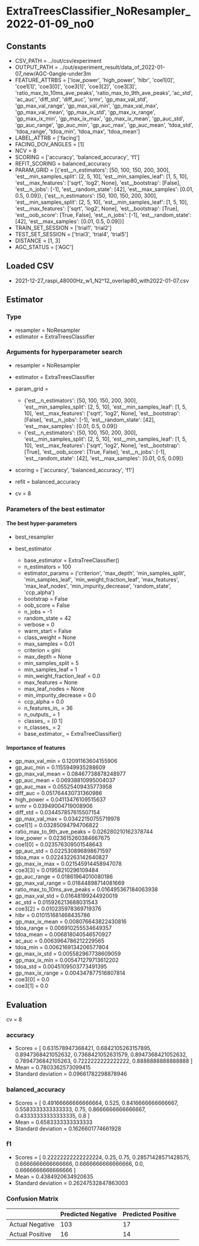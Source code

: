 # ExtraTreesClassifier_NoResampler_2022-01-09_no0
## Constants
- CSV_PATH = ../out/csv/experiment
- OUTPUT_PATH = ../out/experiment_result/data_of_2022-01-07_new/AGC-0angle-under3m
- FEATURE_ATTRBS = ['low_power', 'high_power', 'hlbr', 'coe1[0]', 'coe1[1]', 'coe3[0]', 'coe3[1]', 'coe3[2]', 'coe3[3]', 'ratio_max_to_10ms_ave_peaks', 'ratio_max_to_9th_ave_peaks', 'ac_std', 'ac_auc', 'diff_std', 'diff_auc', 'srmr', 'gp_max_val_std', 'gp_max_val_range', 'gp_max_val_min', 'gp_max_val_max', 'gp_max_val_mean', 'gp_max_ix_std', 'gp_max_ix_range', 'gp_max_ix_min', 'gp_max_ix_max', 'gp_max_ix_mean', 'gp_auc_std', 'gp_auc_range', 'gp_auc_min', 'gp_auc_max', 'gp_auc_mean', 'tdoa_std', 'tdoa_range', 'tdoa_min', 'tdoa_max', 'tdoa_mean']
- LABEL_ATTRB = ['facing']
- FACING_DOV_ANGLES = [1]
- NCV = 8
- SCORING = ['accuracy', 'balanced_accuracy', 'f1']
- REFIT_SCORING = balanced_accuracy
- PARAM_GRID = [{'est__n_estimators': [50, 100, 150, 200, 300], 'est__min_samples_split': [2, 5, 10], 'est__min_samples_leaf': [1, 5, 10], 'est__max_features': ['sqrt', 'log2', None], 'est__bootstrap': [False], 'est__n_jobs': [-1], 'est__random_state': [42], 'est__max_samples': [0.01, 0.5, 0.09]}, {'est__n_estimators': [50, 100, 150, 200, 300], 'est__min_samples_split': [2, 5, 10], 'est__min_samples_leaf': [1, 5, 10], 'est__max_features': ['sqrt', 'log2', None], 'est__bootstrap': [True], 'est__oob_score': [True, False], 'est__n_jobs': [-1], 'est__random_state': [42], 'est__max_samples': [0.01, 0.5, 0.09]}]
- TRAIN_SET_SESSION = ['trial1', 'trial2']
- TEST_SET_SESSION = ['trial3', 'trial4', 'trial5']
- DISTANCE = [1, 3]
- AGC_STATUS = ['AGC']

## Loaded CSV
- 2021-12-27_raspi_48000Hz_w1_N2^12_overlap80_with2022-01-07.csv

## Estimator
### Type
- resampler = NoResampler
- estimator = ExtraTreesClassifier

### Arguments for hyperparameter search
- resampler = NoResampler
- estimator = ExtraTreesClassifier
- param_grid = 
	- {'est__n_estimators': [50, 100, 150, 200, 300], 'est__min_samples_split': [2, 5, 10], 'est__min_samples_leaf': [1, 5, 10], 'est__max_features': ['sqrt', 'log2', None], 'est__bootstrap': [False], 'est__n_jobs': [-1], 'est__random_state': [42], 'est__max_samples': [0.01, 0.5, 0.09]}
	- {'est__n_estimators': [50, 100, 150, 200, 300], 'est__min_samples_split': [2, 5, 10], 'est__min_samples_leaf': [1, 5, 10], 'est__max_features': ['sqrt', 'log2', None], 'est__bootstrap': [True], 'est__oob_score': [True, False], 'est__n_jobs': [-1], 'est__random_state': [42], 'est__max_samples': [0.01, 0.5, 0.09]}

- scoring = ['accuracy', 'balanced_accuracy', 'f1']
- refit = balanced_accuracy
- cv = 8

### Parameters of the best estimator
#### The best hyper-parameters
- best_resampler

- best_estimator
	- base_estimator = ExtraTreeClassifier()
	- n_estimators = 100
	- estimator_params = ('criterion', 'max_depth', 'min_samples_split', 'min_samples_leaf', 'min_weight_fraction_leaf', 'max_features', 'max_leaf_nodes', 'min_impurity_decrease', 'random_state', 'ccp_alpha')
	- bootstrap = False
	- oob_score = False
	- n_jobs = -1
	- random_state = 42
	- verbose = 0
	- warm_start = False
	- class_weight = None
	- max_samples = 0.01
	- criterion = gini
	- max_depth = None
	- min_samples_split = 5
	- min_samples_leaf = 1
	- min_weight_fraction_leaf = 0.0
	- max_features = None
	- max_leaf_nodes = None
	- min_impurity_decrease = 0.0
	- ccp_alpha = 0.0
	- n_features_in_ = 36
	- n_outputs_ = 1
	- classes_ = [0 1]
	- n_classes_ = 2
	- base_estimator_ = ExtraTreeClassifier()

#### Importance of features
- gp_max_val_min = 0.12091163604155906
- gp_auc_min = 0.1155949935288609
- gp_max_val_mean = 0.08467738878248977
- gp_auc_mean = 0.06938810995004037
- gp_auc_max = 0.05525409435773958
- diff_auc = 0.051764430731360986
- high_power = 0.04113476109515637
- srmr = 0.03949004719008906
- diff_std = 0.034457857615507154
- gp_max_val_max = 0.03422150755719978
- coe1[1] = 0.03285094794706822
- ratio_max_to_9th_ave_peaks = 0.026280210162378744
- low_power = 0.023615260384667675
- coe1[0] = 0.023576309501548643
- gp_auc_std = 0.022530896898671597
- tdoa_max = 0.022432263142640827
- gp_max_ix_max = 0.021545914458947078
- coe3[3] = 0.01958210296109484
- gp_auc_range = 0.01861964010080186
- gp_max_val_range = 0.01844898714081669
- ratio_max_to_10ms_ave_peaks = 0.016495367184063938
- gp_max_val_std = 0.01648199244920019
- ac_std = 0.015926213688031543
- coe3[2] = 0.010235978369719376
- hlbr = 0.010151681468435786
- gp_max_ix_mean = 0.008076643822430816
- tdoa_range = 0.006910255534649357
- tdoa_mean = 0.006818040546570927
- ac_auc = 0.0063964786212229565
- tdoa_min = 0.0062169134206577804
- gp_max_ix_std = 0.005582967738609059
- gp_max_ix_min = 0.005471279713612202
- tdoa_std = 0.0045109503773491395
- gp_max_ix_range = 0.004347877516807814
- coe3[0] = 0.0
- coe3[1] = 0.0

## Evaluation
cv = 8
### accuracy
- Scores = [ 0.631578947368421, 0.6842105263157895, 0.8947368421052632, 0.7368421052631579, 0.8947368421052632, 0.7894736842105263, 0.7222222222222222, 0.8888888888888888 ]
- Mean = 0.7803362573099415
- Standard deviation = 0.09661782298878946

### balanced_accuracy
- Scores = [ 0.49166666666666664, 0.525, 0.8416666666666667, 0.5583333333333333, 0.75, 0.8666666666666667, 0.43333333333333335, 0.8 ]
- Mean = 0.6583333333333333
- Standard deviation = 0.1626601774661928

### f1
- Scores = [ 0.22222222222222224, 0.25, 0.75, 0.28571428571428575, 0.6666666666666666, 0.6666666666666666, 0.0, 0.6666666666666666 ]
- Mean = 0.4384920634920635
- Standard deviation = 0.26247532847863003

### Confusion Matrix
|  | Predicted Negative | Predicted Positive |
| --- | --- | --- |
| Actual Negative | 103 | 17 |
| Actual Positive | 16 | 14 |

      